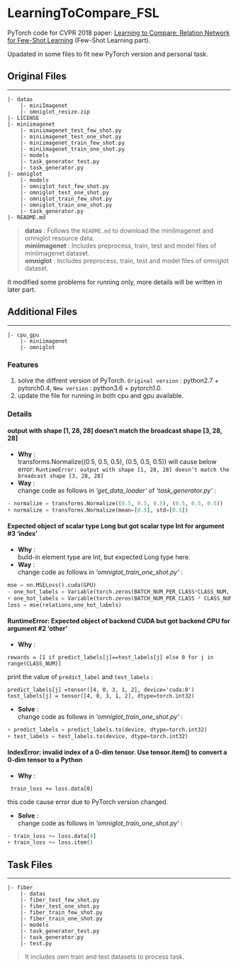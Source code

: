 # LearningToCompare_FSL
PyTorch code for CVPR 2018 paper: [Learning to Compare: Relation Network for Few-Shot Learning](https://arxiv.org/abs/1711.06025) (Few-Shot Learning part). 

Upadated in some files to fit new PyTorch version and personal task.  

## Original Files
---
```
|- datas
    |- miniImagenet
    |- omniglot_resize.zip
|- LICENSE
|- miniimagenet
    |- miniimagenet_test_few_shot.py
    |- miniimagenet_test_one_shot.py
    |- miniimagenet_train_few_shot.py
    |- miniimagenet_train_one_shot.py
    |- models
    |- task_generator_test.py
    |- task_generator.py
|- omniglot
    |- models
    |- omniglot_test_few_shot.py
    |- omniglot_test_one_shot.py
    |- omniglot_train_few_shot.py
    |- omniglot_train_one_shot.py
    |- task_generator.py
|- README.md
```

> **datas** : Follows the `README.md` to download the miniImagenet and omniglot resource data.  
> **miniimagenet** : Includes preprocess, train, test and model files of miniimagenet dataset.  
> **omniglot** : Includes preprocess, train, test and model files of omniglot dataset.  

It modified some problems for running only, more details will be written in later part.  


## Additional Files
---
```
|- cpu_gpu
    |- miniimagenet
    |- omniglot
```

### Features
1. solve the diffrent version of PyTorch. `Original version` : python2.7 + pytorch0.4, `New version` : python3.6 + pytorch1.0.  
2. update the file for running in both cpu and gpu available.  

### Details

#### output with shape [1, 28, 28] doesn’t match the broadcast shape [3, 28, 28]
- **Why** :   
transforms.Normalize((0.5, 0.5, 0.5), (0.5, 0.5, 0.5)) will cause below error: 
`RuntimeError: output with shape [1, 28, 28] doesn’t match the broadcast shape [3, 28, 28]`
- **Way** :  
change code as follows in *'get_data_loader'* of *'task_generator.py'* :  
```python
- normalize = transforms.Normalize((0.5, 0.5, 0.5), (0.5, 0.5, 0.5))
+ normalize = transforms.Normalize(mean=[0.5], std=[0.5])
```
 
#### Expected object of scalar type Long but got scalar type Int for argument #3 ‘index’
- **Why** :  
build-in element type are Int, but expected Long type here.
- **Way** :  
change code as follows in *'omniglot_train_one_shot.py'* :
```python
mse = nn.MSELoss().cuda(GPU)
- one_hot_labels = Variable(torch.zeros(BATCH_NUM_PER_CLASS*CLASS_NUM, CLASS_NUM).scatter_(1, 1, batch_labels.view(-1,1))).cuda(GPU)
+ one_hot_labels = Variable(torch.zeros(BATCH_NUM_PER_CLASS * CLASS_NUM, CLASS_NUM).scatter_(1,  batch_labels.view(-1, 1).long(),1)).cuda(GPU)
loss = mse(relations,one_hot_labels)
```

#### RuntimeError: Expected object of backend CUDA but got backend CPU for argument #2 ‘other’
- **Why** :  
```
rewards = [1 if predict_labels[j]==test_labels[j] else 0 for j in range(CLASS_NUM)]
```

print the value of `predict_label` and `test_labels` :  
```
predict_labels[j] =tensor([4, 0, 3, 1, 2], device='cuda:0')
test_labels[j] = tensor([4, 0, 3, 1, 2], dtype=torch.int32)
```
- **Solve** :  
change code as follows in *'omniglot_train_one_shot.py'* :  
```python
+ predict_labels = predict_labels.to(device, dtype=torch.int32)
+ test_labels = test_labels.to(device, dtype=torch.int32)
```

#### IndexError: invalid index of a 0-dim tensor. Use tensor.item() to convert a 0-dim tensor to a Python
- **Why** :  
```
 train_loss += loss.data[0]
```
this code cause error due to PyTorch version changed.  
- **Solve** :  
change code as follows in *'omniglot_train_one_shot.py'* :  
```python
- train_loss += loss.data[0]
+ train_loss += loss.item()
```

## Task Files
---
```
|- fiber
    |- datas
    |- fiber_test_few_shot.py
    |- fiber_test_one_shot.py
    |- fiber_train_few_shot.py
    |- fiber_train_one_shot.py
    |- models
    |- task_generator_test.py
    |- task_generator.py
    |- test.py
```

> It includes own train and test datasets to process task.